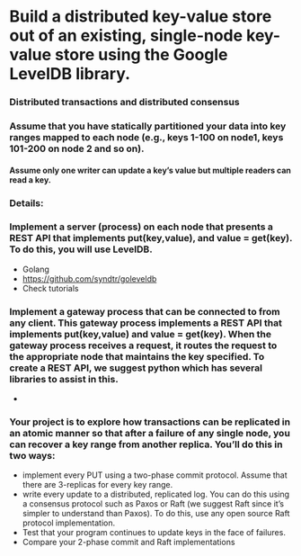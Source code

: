 # Build a distributed key-value store out of an existing, single-node key-value store using the Google LevelDB library.


### Distributed transactions and distributed consensus


### Assume that you have statically partitioned your data into key ranges mapped to each node (e.g., keys 1-100 on node1, keys 101-200 on node 2 and so on).
#### Assume only one writer can update a key’s value but multiple readers can read a key.
### Details:
### Implement a server (process) on each node that presents a REST API that implements put(key,value), and value = get(key). To do this, you will use LevelDB.

* Golang
* https://github.com/syndtr/goleveldb
* Check tutorials

### Implement a gateway process that can be connected to from any client. This gateway process implements a REST API that implements put(key,value) and value = get(key). When the gateway process receives a request, it routes the request to the appropriate node that maintains the key specified. To create a REST API, we suggest python which has several libraries to assist in this.

* 

### Your project is to explore how transactions can be replicated in an atomic manner so that after a failure of any single node, you can recover a key range from another replica. You’ll do this in two ways:
* implement every PUT using a two-phase commit protocol. Assume that there are 3-replicas for every key range.
* write every update to a distributed, replicated log. You can do this using a consensus protocol such as Paxos or Raft (we suggest Raft since it’s simpler to understand than Paxos). To do this, use any open source Raft protocol implementation.
* Test that your program continues to update keys in the face of failures.
* Compare your 2-phase commit and Raft implementations